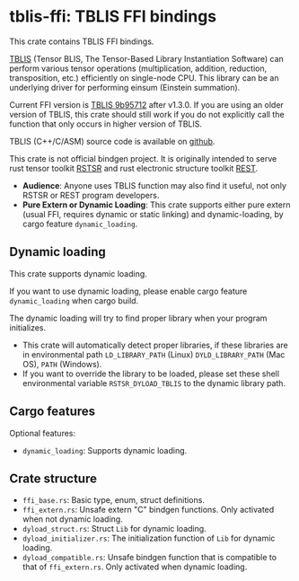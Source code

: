 # tblis-ffi: TBLIS FFI bindings

This crate contains TBLIS FFI bindings.

[TBLIS](https://github.com/MatthewsResearchGroup/tblis) (Tensor BLIS, The Tensor-Based Library Instantiation Software) can perform various tensor operations (multiplication, addition, reduction, transposition, etc.) efficiently on single-node CPU. This library can be an underlying driver for performing einsum (Einstein summation).

Current FFI version is [TBLIS 9b95712](https://github.com/MatthewsResearchGroup/tblis/commit/9b95712966cb8804be51c62bfd6207957f62bc6f) after v1.3.0. If you are using an older version of TBLIS, this crate should still work if you do not explicitly call the function that only occurs in higher version of TBLIS.

TBLIS (C++/C/ASM) source code is available on [github](https://github.com/MatthewsResearchGroup/tblis).

This crate is not official bindgen project. It is originally intended to serve rust tensor toolkit [RSTSR](https://github.com/RESTGroup/rstsr) and rust electronic structure toolkit [REST](https://gitee.com/RESTGroup/rest).

- **Audience**: Anyone uses TBLIS function may also find it useful, not only RSTSR or REST program developers.
- **Pure Extern or Dynamic Loading**: This crate supports either pure extern (usual FFI, requires dynamic or static linking) and dynamic-loading, by cargo feature `dynamic_loading`.

## Dynamic loading

This crate supports dynamic loading.

If you want to use dynamic loading, please enable cargo feature `dynamic_loading` when cargo build.

The dynamic loading will try to find proper library when your program initializes.
- This crate will automatically detect proper libraries, if these libraries are in environmental path `LD_LIBRARY_PATH` (Linux) `DYLD_LIBRARY_PATH` (Mac OS), `PATH` (Windows).
- If you want to override the library to be loaded, please set these shell environmental variable `RSTSR_DYLOAD_TBLIS` to the dynamic library path.

## Cargo features

Optional features:

- `dynamic_loading`: Supports dynamic loading.

## Crate structure

- `ffi_base.rs`: Basic type, enum, struct definitions.
- `ffi_extern.rs`: Unsafe extern "C" bindgen functions. Only activated when not dynamic loading.
- `dyload_struct.rs`: Struct `Lib` for dynamic loading.
- `dyload_initializer.rs`: The initialization function of `Lib` for dynamic loading.
- `dyload_compatible.rs`: Unsafe bindgen function that is compatible to that of `ffi_extern.rs`. Only activated when dynamic loading.
